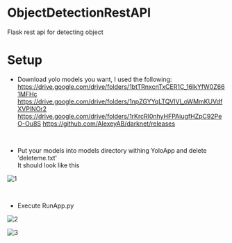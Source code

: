 # ObjectDetectionRestAPI
Flask rest api for detecting object

<h1>Setup</h1>

- Download yolo models you want, I used the following:<br>
https://drive.google.com/drive/folders/1btTRnxcnTxCER1C_16lkYfW0Z661MFHc
https://drive.google.com/drive/folders/1npZGYYqLTQVIVl_oWMmKUVdfXVPlNOr2
https://drive.google.com/drive/folders/1rKrcRl0nhyHFPAiugfHZpC92PeO-Ou8S
https://github.com/AlexeyAB/darknet/releases
<br>

- Put your models into models directory withing YoloApp and delete 'deleteme.txt' <br>
It should look like this

![1](https://user-images.githubusercontent.com/73878161/219903894-735732ee-c4a1-456d-837f-1ef5d268d2bb.png)

<br>

- Execute RunApp.py


![2](https://user-images.githubusercontent.com/73878161/219904128-5b890605-1bfe-4d8d-9e67-736d6eeaeb3b.png)

![3](https://user-images.githubusercontent.com/73878161/219904132-1009a984-404b-4889-b115-39670dcbbd61.png)
